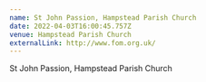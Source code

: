 ```yaml
---
name: St John Passion, Hampstead Parish Church
date: 2022-04-03T16:00:45.757Z
venue: Hampstead Parish Church
externalLink: http://www.fom.org.uk/
---
```

St John Passion, Hampstead Parish Church